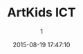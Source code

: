 ---
index: 159
title: "ArtKids ICT"
subtitle: ""
author: 1
date: "2015-08-19 17:47:10"
date_gmt: "2015-08-19 15:47:10"
excerpt: ""
content: "<h2>ArtKids and the Digital Revolution</h2>\r\n<p>As earth stands on the verge of an all-ground-breaking 3rd Technological revolution, humanity is presented with Both it's greatest fears and threats and it's greatest empowerment and opportunities ever presented in the history of mankind. Within THIS DECADE, the reality of every human being will changed forever. whether they want it or not. Every Aspect that the Modern world is build upon today, will be completely disrupted and transformed beyond recognition with the ushering in of the Revolution of A.I.</p>\r\n\r\n<p>The Revolution of Autonomous Intelligence (A.I.) is being made possible by a diversity of Cutting Edge technologies. With the 5G smart grid as a backbone combined with a nervous system built from the Internet of Things, the Digital Block Chain as its limbs, and revolutionary energy systems at its heart to power the needs of both human and machines alike, all preparations have been put into place to give Birth to a new Epoch in Human Existence: A world Governed, not by man, but by a Supreme Autonomous Intelligence. What will The coexistence of humans and autonomous robots bring? One thing is for sure, the train is already running at full speed, and can not be stopped. Will it Illuminate humankind or will it sign humanity's extermination contract? Time will tell.</p>\r\n\r\n<p>ArtKids foresees that the unstoppable revolution of A.I. will inescapably be shaped by the future generation, our Children. And as it Remains our Conviction that Innocence is the universal Key to a Truthful, Righteous and Peaceful future for all people that choose to live it. We as Stichting ArtKids Foundation therefore not only feel responsible to uphold our role as Guardians of Child Innocence, but also to pro-actively help create equality in the Creative Digital Breeding ground of this Revolution regardless of ethnic or cultural backgrounds as to uphold the original Mission of Tamara, the Founding Mother of ArtKids, in the age of this transitional Digital Revolution.</p>"
status: "publish"
comment_status: "open"
name: "ict"
modified: "2018-09-22 22:53:30"
modified_gmt: "2018-09-22 20:53:30"
content_filtered: ""
parent: 0
guid: "//www.artkidsfoundation.org/?page_id=159"
type: "page"
comment_count: 0
categories: []
tags: []
---
